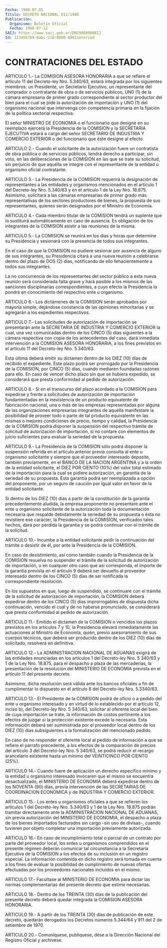 ```yaml
---
Fecha: 1988-07-05
Título: DECRETO NACIONAL 812/1988
Publicación:
  Organismo: Boletín Oficial
  Fecha: 1988-07-12
SAIJ: https://www.saij.gob.ar/DN19880000812
Id: 123456789-0abc-218-0000-8891soterced
---
```

# CONTRATACIONES DEL ESTADO

<a id="1"></a>
ARTICULO 1.- La COMISION ASESORA HONORARIA a que se refiere el artículo  11  del  Decreto-ley  Nro. 5.340/63, estará integrada por los siguientes miembros: un Presidente,  un  Secretario  Ejecutivo, un   representante  del  comprador  o  contratante  de  obra  o  de servicios  públicos,  UN0  (1)  de  la  cámara empresaria de primer grado correspondiente al sector productor  del bien para el cual se pide  la  autorización  de  importación  y  UNO (1)  del  organismo nacional que intervenga con competencia primaria  en la fijación de la política sectorial respectiva.

El señor MINISTRO DE ECONOMIA o el funcionario que  designe  en  su reemplazo  ejercerá  la  Presidencia de la COMISION y la SECRETARIA EJECUTIVA  estará  a cargo del  señor  SECRETARIO  DE  INDUSTRIA  Y COMERCIO EXTERIOR o  del  funcionario  que  éste designe al efecto.

<a id="2"></a>
ARTICULO 2.- Cuando el solicitante de la autorización fuere un contratista  de  obra  pública  o  de  servicios  públicos,  tendrá derecho  a  participar,  sin  voto,  en  las  deliberaciones  de la COMISION  en  las  que  se trate su solicitud, sin perjuicio de que aquélla se integre con el  representante  de la entidad u organismo oficial contratante.

<a id="3"></a>
ARTICULO  3.-  La  Presidencia  de  la  COMISION  requerirá la designación    de  representantes  a  las  entidades  y  organismos mencionados en el  artículo 1 del Decreto-ley Nro. 5.340/63 y en el artículo  1 de la Ley  Nro.  18.875.  Asimismo,  solicitará  a  las cámaras empresarias  de  primer  grado  más  representativas de los sectores productores de bienes, la propuesta de sus representantes,  quienes  serán  designados  por  el   Ministro  de Economía.

<a id="4"></a>
ARTICULO  4.-  Cada  miembro  titular de la COMISION tendrá un suplente que lo sustituirá automáticamente  en caso de ausencia. Es obligación  de  los  integrantes  de  la  COMISION  asistir  a  las reuniones de la misma.

<a id="5"></a>
ARTICULO  5.-  La  COMISION se reunirá en los días y horas que determine su Presidencia  y sesionará con la presencia de todos sus integrantes.

En el caso de que la COMISION  no  pudiere sesionar por ausencia de alguno  de  sus  integrantes, su Presidencia  citará  a  una  nueva reunión a celebrarse  dentro del plazo de DOS (2) días, notificando de ello fehacientemente a todos sus integrantes.

La no concurrencia de los  representantes del sector público a esta nueva reunión será considerada  falta  grave  y  hará pasible a los mismos  de  las sanciones disciplinarias correspondientes,  a  cuyo efecto la Presidencia  lo  pondrá  en  conocimiento  del respectivo ente u organismo.

<a id="6"></a>
ARTICULO 6.- Los dictámenes de la COMISION serán aprobados por mayoría  simple, dejándose constancia de las opiniones minoritarias y se agregarán a los expedientes respectivos.

<a id="7"></a>
ARTICULO 7.- Las solicitudes de autorización de importación se presentarán  ante la SECRETARIA DE INDUSTRIA Y COMERCIO EXTERIOR la cual, una vez  comunicadas  dentro de los CINCO (5) días siguientes a la cámara respectiva con copia  de  los  antecedentes  del  caso, dará inmediata intervención a la COMISION ASESORA HONORARIA, a  los fines  previstos  en  el artículo 11 del Decreto-ley Nro. 5.340/63.

Esta última deberá emitir  su dictamen dentro de los DIEZ (10) días de recibido el expediente. Este  plazo  podrá ser prorrogado por la Presidencia  de la COMISION, por CINCO (5)  días,  cuando  mediaren fuundadas razones  para ello. En caso de vencer dicho plazo sin que se hubiera expedido,  se  considerará  que  presta  conformidad  al pedido de autorización.

<a id="8"></a>
ARTICULO  8.-  Si  en  el  transcurso  del plazo acordado a la COMISION para expedirse y frente a solicitudes  de  autorización de importación   fundamentadas  en  la  inexistencia  de  un  producto equivalente de  fabricación  nacional,  una  o  más de las empresas representadas    por   alguna  de  las  organizaciones  empresarias integrantes de aquélla  manifestare  la posibilidad de proveer todo o  parte  de  tal  producto equivalente en  las  mismas  o  mejores condiciones de precio,  tiempo  y  calidad,  la  Presidencia  de la COMISION  podrá  disponer  la  suspensión del respectivo trámite de solicitud  de  autorización  de  importación,  si  no  contare  con elementos de juicio suficientes para  evaluar  la  seriedad  de  la propuesta.

<a id="9"></a>
ARTICULO 9.- La Presidencia de la COMISION sólo podrá disponer la suspensión  referida  en el artículo anterior previa consulta al ente u organismo solicitante  y siempre que el proveedor interesado deposite, también previamente,  en  el BANCO DE LA NACION ARGENTINA y a la orden de la entidad solicitante,  el  DIEZ  POR CIENTO (10%) del valor total estimado de la importación para la cual  se pidiere autorización,  en  garantía  de  la seriedad de su propuesta.  Esta garantía  podrá ser reemplazada a opción  del  proponente,  por  un seguro  de  caución   por  igual  valor  en  favor  de  la  entidad solicitante.

Si dentro de los DIEZ  (10)  días a partir de la constitución de la garantía  precedentemente  aludida,    la   empresa  proponente  no presentare ante el ente u organismo solicitante  de la autorización toda  la  documentación  necesaria  que  respalde  debidamente   la seriedad  de  su  propuesta  o  ésta no revistiere ese carácter, la Presidencia  de la COMISION, verificados  tales  hechos,  dará  por perdida la garantía  y  se  podrá  continuar  con  el trámite de la solicitud.

<a id="10"></a>
ARTICULO  10.-  Incumbe  a  la  entidad  solicitante  pedir la continuación  del trámite o desistir de él, por ante la Presidencia de la COMISION.

En caso de desistimiento,  así  como  también cuando la Presidencia de la COMISION resuelva no suspender el  trámite de la solicitud de autorización  de  importación, o en cualquier  otro  caso  que  así corresponda, el importe  de  la  garantía prevista en el artículo 9 deberá ser devuelto al proveedor interesado  dentro  de  los  CINCO (5)  días  de  ser  notificada  la correspondiente resolución.

En los supuestos en que, luego de  suspendido, se continuare con el trámite  de  la  solicitud  de  autorización   de  importación,  la COMISION deberá expedirse dentro de los CINCO (5) días improrrogables de dispuesta dicha continuación,  vencido  el cual y de  no  haberse  pronunciado, se considerará que presta conformidad al pedido de autorización.

<a id="11"></a>
ARTICULO 11.- Emitido el dictamen de la COMISION o vencidos los plazos  previstos  en  los artículos 7 y 10, la Presidencia elevará inmediatamente las actuaciones  al  Ministro  de  Economía,  quién, previo  asesoramiento  de  sus  cuerpos  técnicos,  que  deberá ser producido dentro de los DIEZ (10) días de solicitado, resolverá  en definitiva.

<a id="12"></a>
ARTICULO 12.- La ADMINISTRACION NACIONAL DE ADUANAS exigirá de las entidades  enunciadas en los artículos 1 del Decreto-ley Nro. 5 340/63 y 1 de la  Ley  Nro. 18.875, para el despacho a plaza de las mercaderías, la presentación  de  la  resolución  del MINISTERIO DE ECONOMIA    prevista  en  el  artículo  11  del  presente  decreto.

Asimismo, dicha  resolución será válida ante los bancos oficiales a fin de cumplimentar  lo  dispuesto en el artículo 8 del Decreto-ley Nro. 5.3340/63.

<a id="13"></a>
ARTICULO 13.- El Presidente de la COMISION podrá de oficio o a pedido   del  ente  u  organismo  interesado  y  en  virtud  de  lo establecido  por  el artículo 12, inciso b), del Decreto-ley Nro. 5 340/63, solicitar al  oferente  local  del bien de cuya importación se  trate, la información de costos pertinente  a  los  efectos  de juzgar  si  la  protección  existente  excede  la  necesaria.  Esta información  deberá  ser suministrada por el proveedor local dentro de  los  DIEZ  (10)  días  subsiguientes  a  la  formalización  del mencionado pedido.

En caso de no responder  el oferente local al pedido de información a  que  se refiere el párrafo  precedente,  a  los  efectos  de  la comparación  de  precios  del  artículo  3  del  Decreto-ley Nro. 5 340/63, se podrá reducir el recargo arancelario existente  hasta un mínimo del VEINTICINCO POR CIENTO (25%).

<a id="14"></a>
ARTICULO 14.- Cuando fuere de aplicación un derecho específico mínimo  y  la entidad u organismo interesado invocaren que el mismo se encuentra  desactualizado,  el  MINISTERIO  DE  ECONOMIA  deberá expedirse  dentro de los NOVENTA (90) días, previa intervención  de las  SECRETARIAS   DE  COORDINACION  ECONOMICA  y  de  INDUSTRIA  Y COMERCIO EXTERIOR.

<a id="15"></a>
ARTICULO  15.-  Los  entes  u  organismos  oficiales  a que se refieren  los  artículos 1 del Decreto-ley Nro. 5.340/63 y 1 de  la Ley Nro. 18.875 podrán tramitar directamente ante la ADMINISTRACION NACIONAL  DE  ADUANAS,  sin  previa autorización del MINISTERIO  DE  ECONOMIA,  el  despacho  a  plaza  de   los  bienes importados  facturados  sin  cargo  -sin  uso  de  divisas-, cuando tuvieren    por    objeto  completar  una  importación  previamente autorizada.

<a id="16"></a>
ARTICULO  16.- En caso de incumplimiento total o parcial de un contrato por parte  del  proveedor  local,  los  entes u organismos comprendidos   en  el  presente  régimen  deberán  comunicar    tal circunstancia a  la  Secretaría  Ejecutiva  de  la  COMISION  a los efectos  de  su  inclusión  en un registro especial. La información contenida en dicho registro será  tomada  en  cuenta a los fines de evaluar    la  posibilidad  de  cumplimiento  de  nuevas    ofertas efectuadas por  los  proveedores  nacionales incluídos en el mismo.

<a id="17"></a>
ARTICULO  17.- Facúltase al MINISTERIO DE ECONOMIA para dictar las  normas  complementarias    del  presente  decreto  que  estime necesarias.

<a id="18"></a>
ARTICULO 18.- Dentro de los TREINTA (30) días de la publicación del  presente  decreto  deberá quedar integrada la COMISION ASESORA HONORARIA.

<a id="19"></a>
ARTICULO 19.- A partir de los TREINTA (30) días de publicación de este  decreto,  quedarán derogados los Decretos números 5.344/64 y 911 del 2 de setiembre de 1970.

<a id="20"></a>
ARTICULO  20.-  Comuníquese,  publíquese,  dése a la Dirección Nacional del Registro Oficial y archívese.
